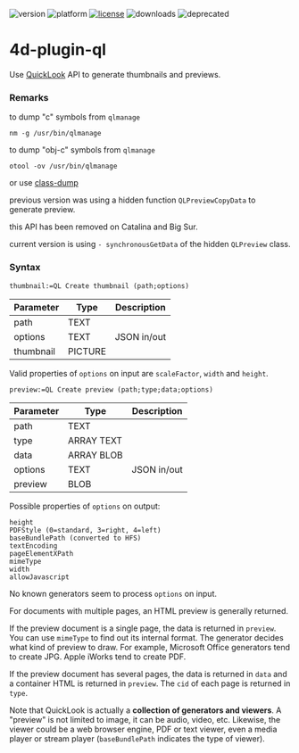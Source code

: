![version](https://img.shields.io/badge/version-16-8331AE)
![platform](https://img.shields.io/static/v1?label=platform&message=mac-intel&color=blue)
[![license](https://img.shields.io/github/license/miyako/4d-plugin-ql)](LICENSE)
![downloads](https://img.shields.io/github/downloads/miyako/4d-plugin-ql/total)
![deprecated](https://img.shields.io/badge/-deprecated-inactive)

# 4d-plugin-ql
Use [QuickLook](https://developer.apple.com/documentation/quicklook) API to generate thumbnails and previews.

### Remarks

to dump "c" symbols from ``qlmanage``

```
nm -g /usr/bin/qlmanage
```

to dump "obj-c" symbols from ``qlmanage``

```
otool -ov /usr/bin/qlmanage
```

or use [class-dump](https://github.com/nygard/class-dump)

previous version was using a hidden function ``QLPreviewCopyData`` to generate preview.

this API has been removed on Catalina and Big Sur.

current version is using ``- synchronousGetData`` of the hidden ``QLPreview`` class.

### Syntax

```
thumbnail:=QL Create thumbnail (path;options)
```

Parameter|Type|Description
------------|------------|----
path|TEXT|
options|TEXT|JSON in/out
thumbnail|PICTURE|

Valid properties of ``options`` on input are ``scaleFactor``, ``width`` and ``height``.

```
preview:=QL Create preview (path;type;data;options)
```

Parameter|Type|Description
------------|------------|----
path|TEXT|
type|ARRAY TEXT|
data|ARRAY BLOB|
options|TEXT|JSON in/out
preview|BLOB|

Possible properties of ``options`` on output:

```
height
PDFStyle (0=standard, 3=right, 4=left)
baseBundlePath (converted to HFS)
textEncoding
pageElementXPath
mimeType
width
allowJavascript
```

No known generators seem to process ``options`` on input.

For documents with multiple pages, an HTML preview is generally returned.

If the preview document is a single page, the data is returned in ``preview``. You can use ``mimeType`` to find out its internal format. The generator decides what kind of preview to draw. For example, Microsoft Office generators tend to create JPG. Apple iWorks tend to create PDF.

If the preview document has several pages, the data is returned in ``data`` and a container HTML is returned in ``preview``. The ``cid`` of each page is returned in  ``type``. 

Note that QuickLook is actually a **collection of generators and viewers**. A "preview" is not limited to image, it can be audio, video, etc. Likewise, the viewer could be a web browser engine, PDF or text viewer, even a media player or stream player (``baseBundlePath`` indicates the type of viewer). 
